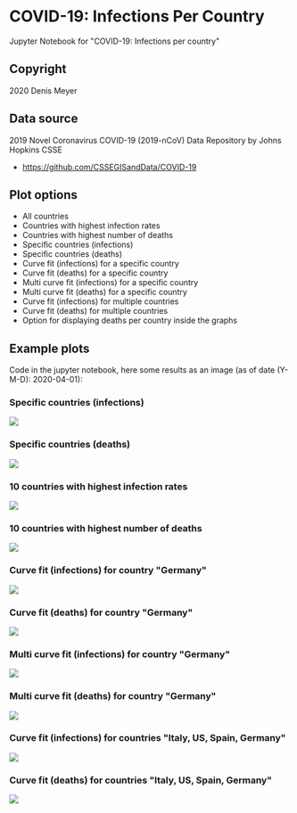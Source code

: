 # COVID-19: Infections Per Country

Jupyter Notebook for "COVID-19: Infections per country"


## Copyright

2020 Denis Meyer


## Data source

2019 Novel Coronavirus COVID-19 (2019-nCoV) Data Repository by Johns Hopkins CSSE

* https://github.com/CSSEGISandData/COVID-19


## Plot options

* All countries
* Countries with highest infection rates
* Countries with highest number of deaths
* Specific countries (infections)
* Specific countries (deaths)
* Curve fit (infections) for a specific country
* Curve fit (deaths) for a specific country
* Multi curve fit (infections) for a specific country
* Multi curve fit (deaths) for a specific country
* Curve fit (infections) for multiple countries
* Curve fit (deaths) for multiple countries
* Option for displaying deaths per country inside the graphs


## Example plots

Code in the jupyter notebook, here some results as an image (as of date (Y-M-D): 2020-04-01):

### Specific countries (infections)

![](images/2020-04-01/Specific-Countries-Infections-Germany-Spain-Iran-US-France-Korea-South-Switzerland-UnitedKingdom.png?raw=true)

### Specific countries (deaths)

![](images/2020-04-01/Specific-Countries-Deaths-Germany-Spain-Iran-US-France-Korea-South-Switzerland-UnitedKingdom.png?raw=true)

### 10 countries with highest infection rates

![](images/2020-04-01/10-Countries-With-Highest-Number-Of-Infections.png?raw=true)

### 10 countries with highest number of deaths

![](images/2020-04-01/10-Countries-With-Highest-Number-Of-Deaths.png?raw=true)

### Curve fit (infections) for country "Germany"

![](images/2020-04-01/Curve-Fit-Infections-Germany.png?raw=true)

### Curve fit (deaths) for country "Germany"

![](images/2020-04-01/Curve-Fit-Deaths-Germany.png?raw=true)

### Multi curve fit (infections) for country "Germany"

![](images/2020-04-01/Multi-Curve-Fit-Infections-Germany.png?raw=true)

### Multi curve fit (deaths) for country "Germany"

![](images/2020-04-01/Multi-Curve-Fit-Deaths-Germany.png?raw=true)

### Curve fit (infections) for countries "Italy, US, Spain, Germany"

![](images/2020-04-01/Curve-Fit-Infections-Italy-US-Spain-Germany.png?raw=true)

### Curve fit (deaths) for countries "Italy, US, Spain, Germany"

![](images/2020-04-01/Curve-Fit-Deaths-Italy-US-Spain-Germany.png?raw=true)
